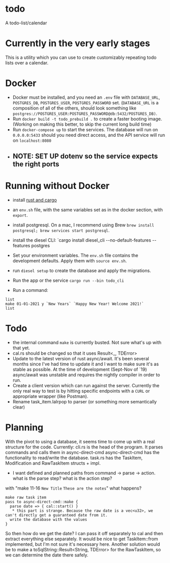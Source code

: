 # todo
A todo-list/calendar

# Currently in the very early stages
This is a utility which you can use to create customizably repeating todo lists over a calendar.

# Docker
* Docker must be installed, and you need an `.env` file with `DATABASE_URL`, `POSTGRES_DB`, `POSTGRES_USER`, `POSTGRES_PASSWORD` set. (`DATABASE_URL` is a composition of all of the others, should look something like `postgres://POSTGRES_USER:POSTGRES_PASSWORD@db:5432/POSTGRES_DB)`.
* Run `docker build -t todo_prebuild .` to create a faster booting image. (Working on making this better, to skip the current long build time)
* Run `docker-compose up` to start the services. The database will run on `0.0.0.0:5433` should you need direct access, and  the API service will run on `localhost:8080`
* ## NOTE: SET UP dotenv so the service expects the right ports

# Running without Docker
* install [rust and cargo](https://www.rust-lang.org/tools/install)
* an `env.sh` file, with the same variables set as in the docker section, with `export`.
* install postgresql. On a mac, I recommend using Brew `brew install postgresql; brew services start postgresql`.
* install the diesel CLI: `cargo install diesel_cli --no-default-features --features postgres
* Set your environment variables. The `env.sh` file contains the development defaults. Apply them with `source env.sh`.
* run `diesel setup` to create the database and apply the migrations.

* Run the app or the service `cargo run --bin todo_cli`
* Run a command: 
```
list
make 01-01-2021 y `New Years` `Happy New Year! Welcome 2021!`
list
```

# Todo
* the internal command `make` is currently busted. Not sure what's up with that yet.
* cal.rs should be changed so that it uses Result<_, TDError>
* Update to the latest version of rust async/await. It's been several months since I've had time to update it and I want to make sure it's as stable as possible. At the time of development (Sept-Nov of `19) async/await was unstable and requires the nightly compiler in order to run.
* Create a client version which can run against the server. Currently the only real way to test is by hitting specific endpoints with a `CURL` or appropriate wrapper (like Postman).
* Rename task_item.lalrpop to parser (or something more semantically clear)

# Planning
With the pivot to using a database, it seems time to come up with a real structure for the code.
Currently:
cli.rs is the head of the program. It parses commands and calls them in async-direct-cmd
async-direct-cmd has the functionality to read/write the database.
task.rs has the TaskItem, Modification and RawTaskItem structs + impl.
* I want defined and planned paths from command -> parse -> action.
what is the parse step?
what is the action step?

with "make 11-16 `New Title` `These are the notes`" what happens?
```
make raw task item
pass to async-direct-cmd::make {
  parse date => { cal::start() }
   * this part is strange. Because the raw date is a vec<u32>, we can't directly get a guaranteed date from it.
  write the database with the values
}
```
So then how do we get the date? I can pass it off separately to cal and then extract everything else separately. It would be nice to get TaskItem::from<RawTaskItem> implemented, but I'm not sure it's necessary here. Another solution would be to make a toSqlString::Result<String, TDError> for the RawTaskItem, so we can determine the date there safely.